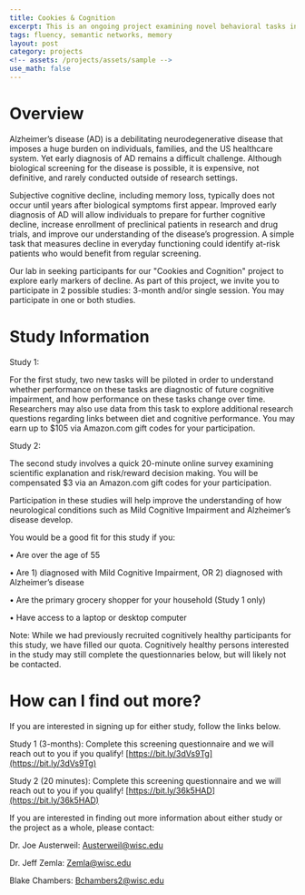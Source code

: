 ```yaml
---
title: Cookies & Cognition
excerpt: This is an ongoing project examining novel behavioral tasks in an aging population
tags: fluency, semantic networks, memory
layout: post
category: projects
<!-- assets: /projects/assets/sample -->
use_math: false
---
```


# Overview

 Alzheimer’s disease (AD) is a debilitating neurodegenerative disease that imposes a huge burden on individuals, families, and the US healthcare system. Yet early diagnosis of AD remains a difficult challenge. Although biological screening for the disease is possible, it is expensive, not definitive, and rarely conducted outside of research settings.

 Subjective cognitive decline, including memory loss, typically does not occur until years after biological symptoms first appear. Improved early diagnosis of AD will allow individuals to prepare for further cognitive decline, increase enrollment of preclinical patients in research and drug trials, and improve our understanding of the disease’s progression. A simple task that measures decline in everyday functioning could identify at-risk patients who would benefit from regular screening. 

 Our lab in seeking participants for our "Cookies and Cognition" project to explore early markers of decline. As part of this project, we invite you to participate in 2 possible studies: 3-month and/or single session. You may participate in one or both studies. 

# Study Information

Study 1: 

For the first study, two new tasks will be piloted in order to understand whether performance on these tasks are diagnostic of future cognitive impairment, and how performance on these tasks change over time. Researchers may also use data from this task to explore additional research questions regarding links between diet and cognitive performance. You may earn up to $105 via Amazon.com gift codes for your participation.

Study 2: 

The second study involves a quick 20-minute online survey examining scientific explanation and risk/reward decision making. You will be compensated $3 via an Amazon.com gift codes for your participation.

Participation in these studies will help improve the understanding of how neurological conditions such as Mild Cognitive Impairment and Alzheimer’s disease develop.

You would be a good fit for this study if you:

•	Are over the age of 55

•	Are 1) diagnosed with Mild Cognitive Impairment, OR 2) diagnosed with Alzheimer’s disease

•	Are the primary grocery shopper for your household (Study 1 only)

•	Have access to a laptop or desktop computer

Note: While we had previously recruited cognitively healthy participants for this study, we have filled our quota. Cognitively healthy persons interested in the study may still complete the questionnaries below, but will likely not be contacted. 

# How can I find out more?

If you are interested in signing up for either study, follow the links below. 

Study 1 (3-months): Complete this screening questionnaire and we will reach out to you if you qualify!
[https://bit.ly/3dVs9Tg](https://bit.ly/3dVs9Tg)

Study 2 (20 minutes): Complete this screening questionnaire and we will reach out to you if you qualify!
[https://bit.ly/36k5HAD](https://bit.ly/36k5HAD)


If you are interested in finding out more information about either study or the project as a whole, please contact:

Dr. Joe Austerweil: Austerweil@wisc.edu

Dr. Jeff Zemla: Zemla@wisc.edu

Blake Chambers: Bchambers2@wisc.edu
